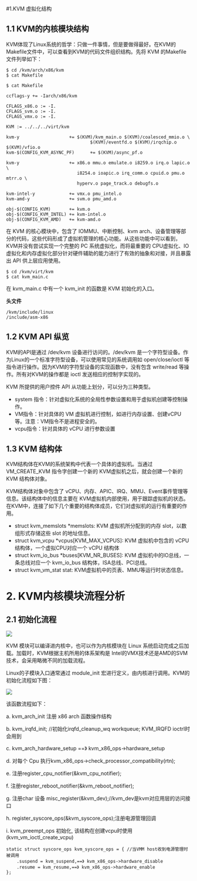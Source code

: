 #1.KVM 虚拟化结构
## 1.1 KVM的内核模块结构
KVM体现了Linux系统的哲学：只做一件事情，但是要做得最好。在KVM的Makefile文件中，可以查看到KVM的代码文件组织结构。先将 KVM 的Makefile 文件列举如下：

    $ cd /kvm/arch/x86/kvm
	$ cat Makefile
	
	$ cat Makefile
	
	ccflags-y += -Iarch/x86/kvm
	
	CFLAGS_x86.o := -I.
	CFLAGS_svm.o := -I.
	CFLAGS_vmx.o := -I.
	
	KVM := ../../../virt/kvm
	
	kvm-y                   += $(KVM)/kvm_main.o $(KVM)/coalesced_mmio.o \
	                                $(KVM)/eventfd.o $(KVM)/irqchip.o $(KVM)/vfio.o
	kvm-$(CONFIG_KVM_ASYNC_PF)      += $(KVM)/async_pf.o
	
	kvm-y                   += x86.o mmu.o emulate.o i8259.o irq.o lapic.o \
	                           i8254.o ioapic.o irq_comm.o cpuid.o pmu.o mtrr.o \
	                           hyperv.o page_track.o debugfs.o
	
	kvm-intel-y             += vmx.o pmu_intel.o
	kvm-amd-y               += svm.o pmu_amd.o
	
	obj-$(CONFIG_KVM)       += kvm.o
	obj-$(CONFIG_KVM_INTEL) += kvm-intel.o
	obj-$(CONFIG_KVM_AMD)   += kvm-amd.o

在 KVM 的核心模块中，包含了 IOMMU、中断控制、kvm arch、设备管理等部分的代码，这些代码形成了虚拟机管理的核心功能。从这些功能中可以看到，KVM并没有尝试实现一个完整的 PC 系统虚拟化，而将最重要的 CPU虚拟化、IO虚拟化和内存虚拟化部分针对硬件辅助的能力进行了有效的抽象和对接，并且暴露出 API 供上层应用使用。

	$ cd /kvm/virt/kvm
	$ cat kvm_main.c
      
在 kvm_main.c 中有一个 kvm_init 的函数是 KVM 初始化的入口。

**头文件**

	/kvm/include/linux
	/include/asm-x86

## 1.2 KVM API 纵览
KVM的API是通过 /dev/kvm 设备进行访问的。/dev/kvm 是一个字符型设备。作为Linux的一个标准字符型设备，可以使用常见的系统调用如 open/close/ioctl 等指令进行操作。因为KVM的字符型设备的实现函数中，没有包含 write/read 等操作。所有对KVM的操作都是 ioctl 发送相应的控制字实现的。

KVM 所提供的用户控件 API 从功能上划分，可以分为三种类型。

- system 指令：针对虚拟化系统的全局性参数设置和用于虚拟机创建等控制操作。
- VM指令：针对具体的 VM 虚拟机进行控制，如进行内存设置、创建vCPU等。注意：VM指令不是进程安全的。
- vcpu指令：针对具体的 vCPU 进行参数设置

## 1.3 KVM 结构体
KVM结构体在KVM的系统架构中代表一个具体的虚拟机。当通过 VM_CREATE_KVM 指令字创建一个新的 KVM虚拟机之后，就会创建一个新的 KVM 结构体对象。

KVM结构体对象中包含了 vCPU、内存、APIC、IRQ、MMU、Event事件管理等信息。该结构体中的信息主要在 KVM虚拟机内部使用，用于跟踪虚拟机的状态。在KVM中，连接了如下几个重要的结构体成员，它们对虚拟机的运行有重要的作用。

- struct kvm_memslots *memslots: KVM 虚拟机所分配到的内存 slot，以数组形式存储这些 slot 的地址信息。
- struct kvm_vcpu *vcpus[KVM_MAX_VCPUS]: KVM 虚拟机中包含的 vCPU 结构体，一个虚拟CPU对应一个 vCPU 结构体
- struct kvm_io_bus *buses[KVM_NR_BUSES]: KVM 虚拟机中的IO总线，一条总线对应一个 kvm_io_bus 结构体，ISA总线、PCI总线。
- struct kvm_vm_stat stat: KVM虚拟机中的页表、MMU等运行时状态信息。


# 2. KVM内核模块流程分析
## 2.1 初始化流程

![](/kvm_blog/files/virt_code/kvm_init.jpg)

KVM 模块可以编译进内核中，也可以作为内核模块在 Linux 系统启动完成之后加载。加载时，KVM根据主机所用的体系架构是 Intel的VMX技术还是AMD的SVM技术，会采用略微不同的加载流程。

Linux的子模块入口通常通过 module_init 宏进行定义，由内核进行调用。KVM的初始化流程如下图：

![](/kvm_blog/files/virt_code/kvm_init_ko.jpg)

该函数流程如下：

a.  kvm_arch_init 注册 x86 arch 函数操作结构

b.  kvm_irqfd_init; //初始化irqfd_cleanup_wq workqueue; KVM_IRQFD ioctrl时会用到

c.  kvm_arch_hardware_setup ==》 kvm_x86_ops->hardware_setup

d.  对每个 Cpu 执行kvm_x86_ops->check_processor_compatibility(rtn);

e.  注册register_cpu_notifier(&kvm_cpu_notifier);

f.  注册register_reboot_notifier(&kvm_reboot_notifier);

g.  注册char 设备 misc_register(&kvm_dev);//kvm_dev是kvm对应用层的访问接口

h.  register_syscore_ops(&kvm_syscore_ops);注册电源管理回调

i.  kvm_preempt_ops 初始化, 该结构在创建vcpu时使用(kvm_vm_ioctl_create_vcpu)

 

	static struct syscore_ops kvm_syscore_ops = { //当VMM host收到电源管理时被调用
    	.suspend = kvm_suspend,==》 kvm_x86_ops->hardware_disable
    	.resume = kvm_resume,==》 kvm_x86_ops->hardware_enable
	};